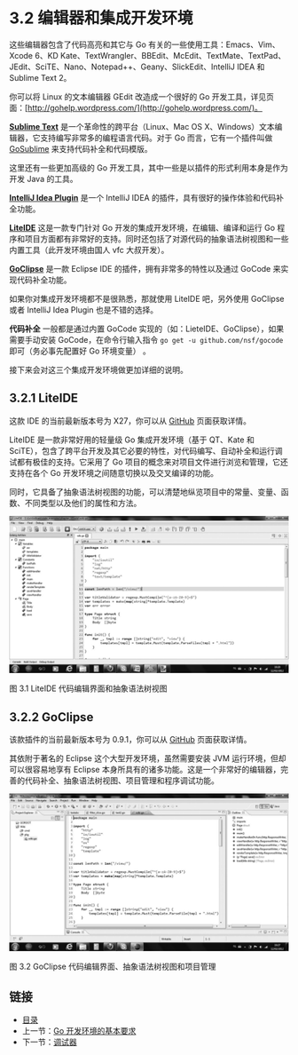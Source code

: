 # 3.2 编辑器和集成开发环境

这些编辑器包含了代码高亮和其它与 Go 有关的一些使用工具：Emacs、Vim、Xcode 6、KD Kate、TextWrangler、BBEdit、McEdit、TextMate、TextPad、JEdit、SciTE、Nano、Notepad++、Geany、SlickEdit、IntelliJ IDEA 和 Sublime Text 2。

你可以将 Linux 的文本编辑器 GEdit 改造成一个很好的 Go 开发工具，详见页面：[http://gohelp.wordpress.com/](http://gohelp.wordpress.com/)。

**[Sublime Text](http://www.sublimetext.com)** 是一个革命性的跨平台（Linux、Mac OS X、Windows）文本编辑器，它支持编写非常多的编程语言代码。对于 Go 而言，它有一个插件叫做 [GoSublime](https://github.com/DisposaBoy/GoSublime) 来支持代码补全和代码模版。

这里还有一些更加高级的 Go 开发工具，其中一些是以插件的形式利用本身是作为开发 Java 的工具。

**[IntelliJ Idea Plugin](https://github.com/go-lang-plugin-org/go-lang-idea-plugin)** 是一个 IntelliJ IDEA 的插件，具有很好的操作体验和代码补全功能。

**[LiteIDE](https://github.com/visualfc/liteide)** 这是一款专门针对 Go 开发的集成开发环境，在编辑、编译和运行 Go 程序和项目方面都有非常好的支持。同时还包括了对源代码的抽象语法树视图和一些内置工具（此开发环境由国人 vfc 大叔开发）。

**[GoClipse](https://github.com/GoClipse/goclipse)** 是一款 Eclipse IDE 的插件，拥有非常多的特性以及通过 GoCode 来实现代码补全功能。

如果你对集成开发环境都不是很熟悉，那就使用 LiteIDE 吧，另外使用 GoClipse 或者 IntelliJ Idea Plugin 也是不错的选择。

**代码补全** 一般都是通过内置 GoCode 实现的（如：LieteIDE、GoClipse），如果需要手动安装 GoCode，在命令行输入指令 `go get -u github.com/nsf/gocode` 即可（务必事先配置好 Go 环境变量）
。

接下来会对这三个集成开发环境做更加详细的说明。

## 3.2.1 LiteIDE

这款 IDE 的当前最新版本号为 X27，你可以从 [GitHub](https://github.com/visualfc/liteide) 页面获取详情。

LiteIDE 是一款非常好用的轻量级 Go 集成开发环境（基于 QT、Kate 和 SciTE），包含了跨平台开发及其它必要的特性，对代码编写、自动补全和运行调试都有极佳的支持。它采用了 Go 项目的概念来对项目文件进行浏览和管理，它还支持在各个 Go 开发环境之间随意切换以及交叉编译的功能。

同时，它具备了抽象语法树视图的功能，可以清楚地纵览项目中的常量、变量、函数、不同类型以及他们的属性和方法。

![](../images/3.2.liteide.jpg?raw=true)

图 3.1 LiteIDE 代码编辑界面和抽象语法树视图

## 3.2.2 GoClipse

该款插件的当前最新版本号为 0.9.1，你可以从 [GitHub](https://github.com/GoClipse/goclipse) 页面获取详情。

其依附于著名的 Eclipse 这个大型开发环境，虽然需要安装 JVM 运行环境，但却可以很容易地享有 Eclipse 本身所具有的诸多功能。这是一个非常好的编辑器，完善的代码补全、抽象语法树视图、项目管理和程序调试功能。

![](../images/3.2.goclipse.jpg?raw=true)

图 3.2 GoClipse 代码编辑界面、抽象语法树视图和项目管理

## 链接

- [目录](directory.md)
- 上一节：[Go 开发环境的基本要求](03.1.md)
- 下一节：[调试器](03.3.md)